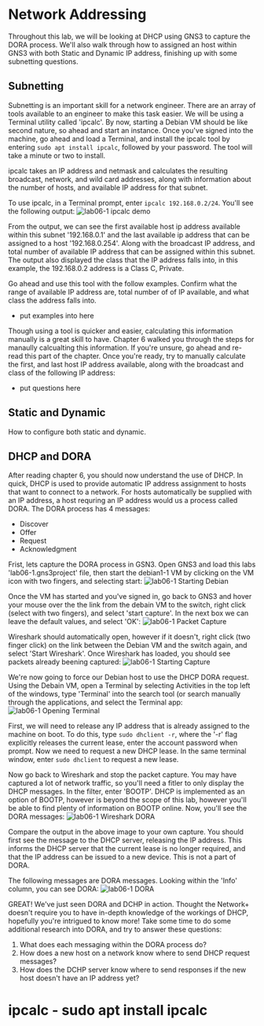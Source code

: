 # Network Addressing

Throughout this lab, we will be looking at DHCP using GNS3 to capture the DORA process. We'll also walk through how to assigned an host within GNS3 with both Static and Dynamic IP address, finishing up with some subnetting questions.

## Subnetting
Subnetting is an important skill for a network engineer. There are an array of tools available to an engineer to make this task easier. We will be using a Terminal utility called 'ipcalc'. By now, starting a Debian VM should be like second nature, so ahead and start an instance. Once you've signed into the machine, go ahead and load a Terminal, and install the ipcalc tool by entering `sudo apt install ipcalc`, followed by your password. The tool will take a minute or two to install.

ipcalc takes an IP address and netmask and calculates the resulting broadcast, network, and wild card addresses, along with information about the number of hosts, and available IP address for that subnet.

To use ipcalc, in a Terminal prompt, enter `ipcalc 192.168.0.2/24`. You'll see the following output:
![lab06-1 ipcalc demo](lab06-1_ipcalc_demo.png)

From the output, we can see the first available host ip address available within this subnet '192.168.0.1' and the last available ip address that can be assigned to a host '192.168.0.254'. Along with the broadcast IP address, and total number of available IP address that can be assigned within this subnet. The output also displayed the class that the IP address falls into, in this example, the 192.168.0.2 address is a Class C, Private.

Go ahead and use this tool with the follow examples. Confirm what the range of available IP address are, total number of of IP available, and what class the address falls into.

 - put examples into here

Though using a tool is quicker and easier, calculating this information manually is a great skill to have. Chapter 6 walked you through the steps for manaully calcualting this information. If you're unsure, go ahead and re-read this part of the chapter. Once you're ready, try to manually calculate the first, and last host IP address available, along with the broadcast and class of the following IP address:

 - put questions here

## Static and Dynamic
How to configure both static and dynamic.


## DHCP and DORA 

After reading chapter 6, you should now understand the use of DHCP. In quick, DHCP is used to provide automatic IP address assignment to hosts that want to connect to a network. For hosts automatically be supplied with an IP address, a host requring an IP address would us a process called DORA. The DORA process has 4 messages:
- Discover
- Offer
- Request
- Acknowledgment

Frist, lets capture the DORA process in GSN3. Open GNS3 and load this labs 'lab06-1.gns3project' file, then start the debian1-1 VM by clicking on the VM icon with two fingers, and selecting start:
![lab06-1 Starting Debian](lab06-1_starting_debian.png)

Once the VM has started and you've signed in, go back to GNS3 and hover your mouse over the the link from the debain VM to the switch, right click (select with two fingers), and select 'start capture'. In the next box we can leave the default values, and select 'OK':
![lab06-1 Packet Capture](lab06-1_packet_capture.png)

Wireshark should automatically open, however if it doesn't, right click (two finger click) on the link between the Debian VM and the switch again, and select 'Start Wireshark'. Once Wireshark has loaded, you should see packets already beening captured:
![lab06-1 Starting Capture](lab06-1_starting_capture.png) 

We're now going to force our Debian host to use the DHCP DORA request. Using the Debain VM, open a Terminal by selecting Activities in the top left of the windows, type 'Terminal' into the search tool (or search manually through the applications, and select the Terminal app:
![lab06-1 Opening Terminal](lab06-1_opening_terminal.png)

First, we will need to release any IP address that is already assigned to the machine on boot. To do this, type `sudo dhclient -r`, where the '-r' flag explicitly releases the current lease, enter the account password when prompt. Now we need to request a new DHCP lease. In the same terminal window, enter `sudo dhclient` to request a new lease.

Now go back to Wireshark and stop the packet capture. You may have captured a lot of network traffic, so you'll need a fitler to only display the DHCP messages. In the filter, enter 'BOOTP'. DHCP is implemented as an option of BOOTP, however is beyond the scope of this lab, however you'll be able to find plenty of information on BOOTP online. Now, you'll see the DORA messages: 
![lab06-1 Wireshark DORA](lab06-1_wireshark_DORA.png)

Compare the output in the above image to your own capture. You should first see the message to the DHCP server, releasing the IP address. This informs the DHCP server that the current lease is no longer required, and that the IP address can be issued to a new device. This is not a part of DORA.

The following messages are DORA messages. Looking within the 'Info' column, you can see DORA:
![lab06-1 DORA](lab06-1_wireshark_DORA_column.png) 

GREAT! We've just seen DORA and DCHP in action. Thought the Network+ doesn't require you to have in-depth knowledge of the workings of DHCP, hopefully you're intrigued to know more! Take some time to do some additional research into DORA, and try to answer these questions:
1. What does each messaging within the DORA process do?
2. How does a new host on a network know where to send DHCP request messages? 
3. How does the DCHP server know where to send responses if the new host doesn't have an IP address yet?

# ipcalc - sudo apt install ipcalc
